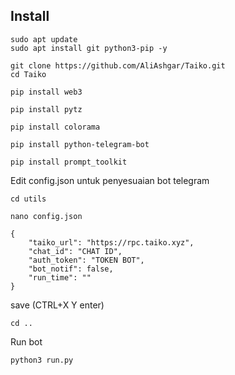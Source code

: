 ## Install

```
sudo apt update
sudo apt install git python3-pip -y
```

```
git clone https://github.com/AliAshgar/Taiko.git
cd Taiko
```

```
pip install web3
```

```
pip install pytz
```

```
pip install colorama
```

```
pip install python-telegram-bot
```

```
pip install prompt_toolkit
```

Edit config.json untuk penyesuaian bot telegram
```
cd utils
```
```
nano config.json
```

```
{
    "taiko_url": "https://rpc.taiko.xyz",
    "chat_id": "CHAT ID",
    "auth_token": "TOKEN BOT",
    "bot_notif": false,
    "run_time": "" 
}
```

save (CTRL+X Y enter)

```
cd ..
```

 Run bot
```
python3 run.py
```
 

